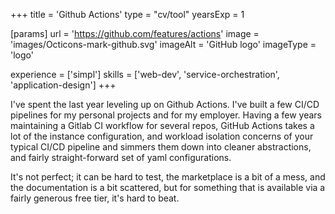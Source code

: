 +++
title = 'Github Actions'
type = "cv/tool"
yearsExp = 1

[params]
  url = 'https://github.com/features/actions'
  image = 'images/Octicons-mark-github.svg'
  imageAlt = 'GitHub logo'
  imageType = 'logo'

experience = ['simpl']
skills = ['web-dev', 'service-orchestration', 'application-design']
+++

I've spent the last year leveling up on Github Actions. I've built a few CI/CD pipelines for my personal projects and for my employer. Having a few years maintaining a Gitlab CI workflow for several repos, GitHub Actions takes a lot of the instance configuration, and workload isolation concerns of your typical CI/CD pipeline and simmers them down into cleaner abstractions, and fairly straight-forward set of yaml configurations.

It's not perfect; it can be hard to test, the marketplace is a bit of a mess, and the documentation is a bit scattered, but for something that is available via a fairly generous free tier, it's hard to beat.

